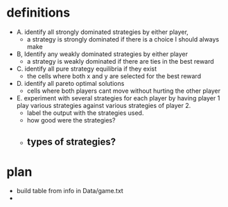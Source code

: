 # definitions
- A. identify all strongly dominated strategies by either player,
  - a strategy is strongly dominated if there is a choice I should always make
- B, Identify any weakly dominated strategies by either player
  - a strategy is weakly dominated if there are ties in the best reward
- C. identify all pure strategy equilibria if they exist
  - the cells where both x and y are selected for the best reward
- D. identify all pareto optimal solutions
  - cells where both players cant move without hurting the other player
- E. experiment with several strategies for each player by having player 1 play various strategies against various strategies of player 2.
  - label the output with the strategies used.
  - how good were the strategies?
  - types of strategies?
    - 

# plan
- build table from info in Data/game.txt
- 